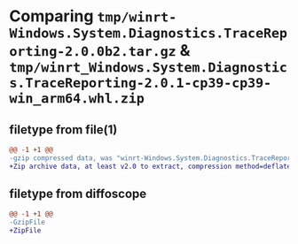 # Comparing `tmp/winrt-Windows.System.Diagnostics.TraceReporting-2.0.0b2.tar.gz` & `tmp/winrt_Windows.System.Diagnostics.TraceReporting-2.0.1-cp39-cp39-win_arm64.whl.zip`

## filetype from file(1)

```diff
@@ -1 +1 @@
-gzip compressed data, was "winrt-Windows.System.Diagnostics.TraceReporting-2.0.0b2.tar", last modified: Sat Dec  2 18:25:54 2023, max compression
+Zip archive data, at least v2.0 to extract, compression method=deflate
```

## filetype from diffoscope

```diff
@@ -1 +1 @@
-GzipFile
+ZipFile
```

